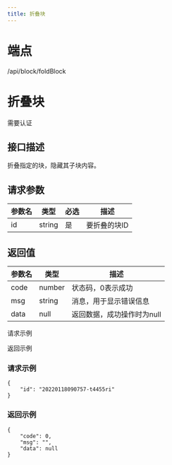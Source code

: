 ```yaml
---
title: 折叠块
---
```

# 端点

/api/block/foldBlock

# 折叠块

需要认证

## 接口描述

折叠指定的块，隐藏其子块内容。

## 请求参数

| 参数名 | 类型 | 必选 | 描述 |
| --- | --- | --- | --- |
| id | string | 是 | 要折叠的块ID |

## 返回值

| 参数名 | 类型 | 描述 |
| --- | --- | --- |
| code | number | 状态码，0表示成功 |
| msg | string | 消息，用于显示错误信息 |
| data | null | 返回数据，成功操作时为null |

请求示例

返回示例

### 请求示例

```
{
    "id": "20220118090757-t4455ri"
}
```

### 返回示例

```
{
    "code": 0,
    "msg": "",
    "data": null
}
```

